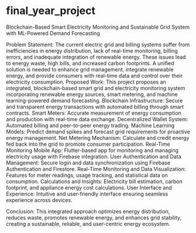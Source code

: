 # final_year_project
 Blockchain-Based Smart Electricity Monitoring and Sustainable Grid System with ML-Powered Demand Forecasting


Problem Statement: The current electric grid and billing systems suffer from inefficiencies in energy distribution, lack of real-time monitoring, billing errors, and inadequate integration of renewable energy. These issues lead to energy waste, high bills, and increased carbon footprints. A unified solution is needed to enhance grid management, integrate renewable energy, and provide consumers with real-time data and control over their electricity consumption.
Proposed Work: This project proposes an integrated, blockchain-based smart grid and electricity monitoring system incorporating renewable energy sources, smart metering, and machine learning-powered demand forecasting.
Blockchain Infrastructure: Secure and transparent energy transactions with automated billing through smart contracts.
Smart Meters: Accurate measurement of energy consumption and production with real-time data exchange.
Decentralized Wallet System: Automated billing and peer-to-peer energy trading.
Machine Learning Models: Predict demand spikes and forecast grid requirements for proactive energy management.
Net Metering Mechanism: Calculate and credit energy fed back into the grid to promote consumer participation.
Real-Time Monitoring Mobile App: Flutter-based app for monitoring and managing electricity usage with Firebase integration.
User Authentication and Data Management: Secure login and data synchronization using Firebase Authentication and Firestore.
Real-Time Monitoring and Data Visualization: Features for meter readings, usage tracking, and statistical data on consumption.
Calculations and Insights: Electricity bill estimation, carbon footprint, and appliance energy cost calculations.
User Interface and Experience: Intuitive and user-friendly interface ensuring seamless experience across devices.

Conclusion:  This integrated approach optimizes energy distribution, reduces waste, promotes renewable energy, and enhances grid stability, creating a sustainable, reliable, and user-centric energy ecosystem.
